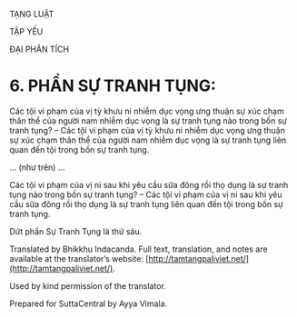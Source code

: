  

TẠNG LUẬT

TẬP YẾU

ĐẠI PHÂN TÍCH

# 6\. PHẦN SỰ TRANH TỤNG:

Các tội vi phạm của vị tỳ khưu ni nhiễm dục vọng ưng thuận sự xúc chạm thân thể của người nam nhiễm dục vọng là sự tranh tụng nào trong bốn sự tranh tụng? – Các tội vi phạm của vị tỳ khưu ni nhiễm dục vọng ưng thuận sự xúc chạm thân thể của người nam nhiễm dục vọng là sự tranh tụng liên quan đến tội trong bốn sự tranh tụng.

… (như trên) …

Các tội vi phạm của vị ni sau khi yêu cầu sữa đông rồi thọ dụng là sự tranh tụng nào trong bốn sự tranh tụng? – Các tội vi phạm của vị ni sau khi yêu cầu sữa đông rồi thọ dụng là sự tranh tụng liên quan đến tội trong bốn sự tranh tụng.

Dứt phần Sự Tranh Tụng là thứ sáu.

Translated by Bhikkhu Indacanda. Full text, translation, and notes are available at the translator’s website: [http://tamtangpaliviet.net/](http://tamtangpaliviet.net/).

Used by kind permission of the translator.

Prepared for SuttaCentral by Ayya Vimala.